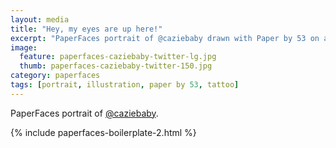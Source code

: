 ```yaml
---
layout: media
title: "Hey, my eyes are up here!"
excerpt: "PaperFaces portrait of @caziebaby drawn with Paper by 53 on an iPad."
image: 
  feature: paperfaces-caziebaby-twitter-lg.jpg
  thumb: paperfaces-caziebaby-twitter-150.jpg
category: paperfaces
tags: [portrait, illustration, paper by 53, tattoo]
---
```


PaperFaces portrait of [@caziebaby](http://twitter.com/caziebaby).

{% include paperfaces-boilerplate-2.html %}
